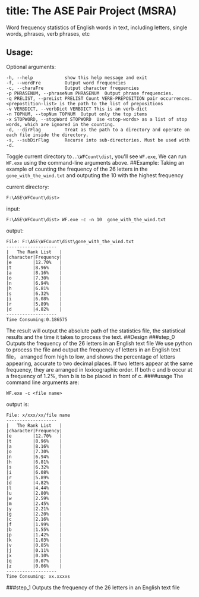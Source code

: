 
title: The ASE Pair Project (MSRA)
==========================

Word frequency statistics of English words in text, including letters, single words, phrases, verb phrases, etc
## Usage:

Optional arguments:

	-h, --help            show this help message and exit
	-f, --wordFre         Output word frequencies
  	-c, --charaFre        Output character frequencies
  	-p PHRASENUM, --phraseNum PHRASENUM  Output phrase frequencies.
  	-q PRELIST, --preList PRELIST Count VERB-PREPOSITION pair occurrences.<prepostition-list> is the path to the list of prepositions
 	-v VERBDICT, --verbDict VERBDICT This is an verb-dict
 	-n TOPNUM, --topNum TOPNUM  Output only the top items
  	-x STOPWORD, --stopWord STOPWORD  Use <stop-words> as a list of stop words, which are ignored in the counting.
  	-d, --dirFlag         Treat as the path to a directory and operate on each file inside the directory.
  	-s, --subDirFlag      Recurse into sub-directories. Must be used with -d.
Toggle current directory to```..\WFCount\dist```, you'll see ```WF.exe```, We can run ```WF.exe``` using the command-line arguments above.
##Example:
Taking an example of  counting the frequency of the 26 letters in the ```gone_with_the_wind.txt``` and outputing the 10 with the highest frequency

current directory:


```F:\ASE\WFCount\dist>```

input:

```F:\ASE\WFCount\dist> WF.exe -c -n 10  gone_with_the_wind.txt ```

output:
	
	File: F:\ASE\WFCount\dist\gone_with_the_wind.txt
	-------------------
	|   The Rank List   |
	|character|Frequency|
	|e        |12.70%   |
	|t        |8.96%    |
	|a        |8.16%    |
	|o        |7.30%    |
	|n        |6.94%    |
	|h        |6.81%    |
	|s        |6.32%    |
	|i        |6.08%    |
	|r        |5.89%    |
	|d        |4.82%    |
	-------------------
	Time Consuming:0.186575


  The result will output the absolute path of the statistics file, the statistical results and the time it takes to process the text.
##Design
###step_0 Outputs the frequency of the 26 letters in an English text file
We use python to process the file and output the frequency of letters in an English text file， arranged from high to low, and shows the percentage of letters appearing, accurate to two decimal places.
If two letters appear at the same frequency, they are arranged in lexicographic order. If both c and b occur at a frequency of 1.2%, then b is to be placed in front of c.
####usage
The command line arguments are:

```WF.exe -c <file name>```

output is:

	File: x/xxx/xx/file name
	-------------------
	|   The Rank List   |
	|character|Frequency|
	|e        |12.70%   |
	|t        |8.96%    |
	|a        |8.16%    |
	|o        |7.30%    |
	|n        |6.94%    |
	|h        |6.81%    |
	|s        |6.32%    |
	|i        |6.08%    |
	|r        |5.89%    |
	|d        |4.82%    |
	|l        |4.44%    |
	|u        |2.80%    |
	|w        |2.59%    |
	|m        |2.45%    |
	|y        |2.21%    |
	|g        |2.20%    |
	|c        |2.16%    |
	|f        |1.99%    |
	|b        |1.55%    |
	|p        |1.42%    |
	|k        |1.03%    |
	|v        |0.85%    |
	|j        |0.11%    |
	|x        |0.10%    |
	|q        |0.07%    |
	|z        |0.06%    |
	-------------------
	Time Consuming: xx.xxxxs
###step_1 Outputs the frequency of the 26 letters in an English text file